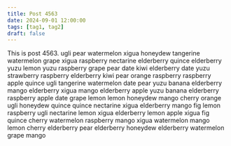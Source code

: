 ```yaml
---
title: Post 4563
date: 2024-09-01 12:00:00
tags: [tag1, tag2]
draft: false
---
```

This is post 4563.
ugli
pear
watermelon
xigua
honeydew
tangerine
watermelon
grape
xigua
raspberry
nectarine
elderberry
quince
elderberry
yuzu
lemon
yuzu
raspberry
grape
pear
date
kiwi
elderberry
date
yuzu
strawberry
raspberry
elderberry
kiwi
pear
orange
raspberry
raspberry
apple
quince
ugli
tangerine
watermelon
date
pear
yuzu
banana
elderberry
mango
elderberry
xigua
mango
elderberry
apple
yuzu
banana
elderberry
raspberry
apple
date
grape
lemon
lemon
honeydew
mango
cherry
orange
ugli
honeydew
quince
quince
nectarine
xigua
elderberry
mango
fig
lemon
raspberry
ugli
nectarine
lemon
xigua
elderberry
lemon
apple
xigua
fig
quince
cherry
watermelon
raspberry
mango
xigua
watermelon
mango
lemon
cherry
elderberry
pear
elderberry
honeydew
elderberry
watermelon
grape
mango
